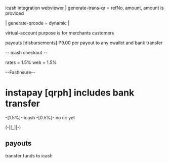 icash integration
webviewer
|
generate-trans-qr
= refNo, amount, amount is provided

|
generate-qrcode
= dynamic
|

virtual-account
purpose is for merchants customers

payouts [disbursements]
P9.00 per payout to any ewallet and bank transfer

-- icash checkout --

rates
= 1.5% web
= 1.5%

--FastInsure--

# instapay [qrph] includes bank transfer

-[1.5%]-
icash -[0.5%]-
no cc yet

(-|[_]|-)

## payouts

transfer funds to icash
